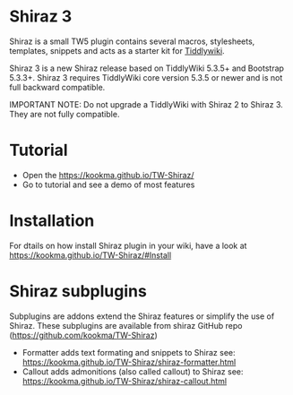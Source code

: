 # Shiraz 3
Shiraz is a small TW5 plugin contains several macros, stylesheets, templates, snippets and acts as a starter kit for 
[Tiddlywiki](https://tiddlywiki.com/).

Shiraz 3 is a new Shiraz release based on TiddlyWiki 5.3.5+ and Bootstrap 5.3.3+. Shiraz 3 requires TiddlyWiki core version 5.3.5 or newer and is not full backward compatible.

IMPORTANT NOTE: Do not upgrade a TiddlyWiki with Shiraz 2 to Shiraz 3. They are not fully compatible.

# Tutorial
* Open the https://kookma.github.io/TW-Shiraz/
* Go to tutorial and see a demo of most features

# Installation
For dtails on how install Shiraz plugin in your wiki, have a look at https://kookma.github.io/TW-Shiraz/#Install

# Shiraz subplugins
Subplugins are addons extend the Shiraz features or simplify the use of Shiraz. These subplugins are available from shiraz GitHub repo (https://github.com/kookma/TW-Shiraz) 

* Formatter adds text formating and snippets to Shiraz see: https://kookma.github.io/TW-Shiraz/shiraz-formatter.html
* Callout adds admonitions (also called callout) to Shiraz see: https://kookma.github.io/TW-Shiraz/shiraz-callout.html

